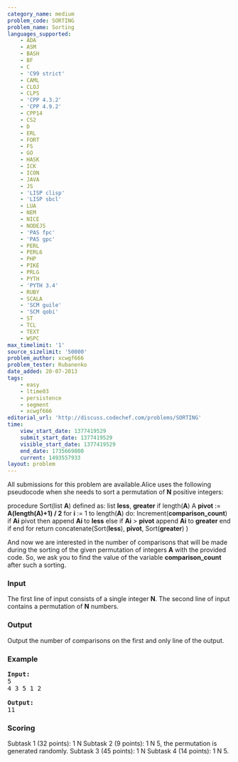 ```yaml
---
category_name: medium
problem_code: SORTING
problem_name: Sorting
languages_supported:
    - ADA
    - ASM
    - BASH
    - BF
    - C
    - 'C99 strict'
    - CAML
    - CLOJ
    - CLPS
    - 'CPP 4.3.2'
    - 'CPP 4.9.2'
    - CPP14
    - CS2
    - D
    - ERL
    - FORT
    - FS
    - GO
    - HASK
    - ICK
    - ICON
    - JAVA
    - JS
    - 'LISP clisp'
    - 'LISP sbcl'
    - LUA
    - NEM
    - NICE
    - NODEJS
    - 'PAS fpc'
    - 'PAS gpc'
    - PERL
    - PERL6
    - PHP
    - PIKE
    - PRLG
    - PYTH
    - 'PYTH 3.4'
    - RUBY
    - SCALA
    - 'SCM guile'
    - 'SCM qobi'
    - ST
    - TCL
    - TEXT
    - WSPC
max_timelimit: '1'
source_sizelimit: '50000'
problem_author: xcwgf666
problem_tester: Rubanenko
date_added: 20-07-2013
tags:
    - easy
    - ltime03
    - persistence
    - segment
    - xcwgf666
editorial_url: 'http://discuss.codechef.com/problems/SORTING'
time:
    view_start_date: 1377419529
    submit_start_date: 1377419529
    visible_start_date: 1377419529
    end_date: 1735669800
    current: 1493557933
layout: problem
---
```

All submissions for this problem are available.Alice uses the following pseudocode when she needs to sort a permutation of **N** positive integers:

procedure Sort(list **A**) defined as: 
 list **less**, **greater**
 if length(**A**) A
 **pivot** := **A(length(A)+1) / 2**
 for **i** := 1 to length(**A**) do:
 Increment(**comparison\_count**)
 if **Ai** pivot then append **Ai** to **less** else if **Ai** > **pivot** append **Ai** to **greater**
 end if
 end for
 return concatenate(Sort(**less**), **pivot**, Sort(**greater**) )

And now we are interested in the number of comparisons that will be made during the sorting of the given permutation of integers **A** with the provided code. So, we ask you to find the value of the variable **comparison\_count** after such a sorting.

### Input

The first line of input consists of a single integer **N**. The second line of input contains a permutation of **N** numbers.

### Output

Output the number of comparisons on the first and only line of the output.

### Example

<pre><b>Input:</b>
5
4 3 5 1 2

<b>Output:</b>
11
</pre>
### Scoring

Subtask 1 (32 points): 1 N Subtask 2 (9 points): 1 N 5, the permutation is generated randomly.
Subtask 3 (45 points): 1 N Subtask 4 (14 points): 1 N 5.
